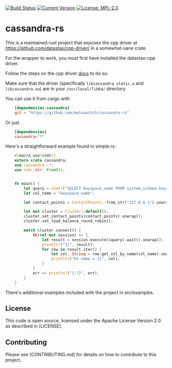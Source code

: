 [![Build Status](https://travis-ci.org/metaswitch/cassandra-rs.svg?branch=master)](https://travis-ci.org/metaswitch/cassandra-rs)
[![Current Version](http://meritbadge.herokuapp.com/cassandra-metaswitch)](https://crates.io/crates/cassandra-metaswitch)
[![License: MPL-2.0](https://img.shields.io/crates/l/cassandra.svg)](#License)

# cassandra-rs

This is a maintained rust project that
exposes the cpp driver at https://github.com/datastax/cpp-driver/
in a somewhat-sane crate.

For the wrapper to work, you must first have installed the datastax-cpp driver.

Follow the steps on the cpp driver [docs](https://github.com/datastax/cpp-driver/blob/15215e170810433511c48c304b9e9ca51ff32b2f/topics/building/README.md)  to do so.

Make sure that the driver (specifically `libcassandra_static.a` and `libcassandra.so`) are in your `/usr/local/lib64/` directory

You can use it from cargo with

```toml
    [dependencies.cassandra]
    git = "https://github.com/metaswitch/cassandra-rs"
```

Or just

```toml
    [dependencies]
    cassandra="*"
```

Here's a straightforward example found in simple.rs:


```rust
    #[macro_use(stmt)]
    extern crate cassandra;
    use cassandra::*;
    use std::str::FromStr;


    fn main() {
        let query = stmt!("SELECT keyspace_name FROM system_schema.keyspaces;");
        let col_name = "keyspace_name";

        let contact_points = ContactPoints::from_str("127.0.0.1").unwrap();

        let mut cluster = Cluster::default();
        cluster.set_contact_points(contact_points).unwrap();
        cluster.set_load_balance_round_robin();

        match cluster.connect() {
            Ok(ref mut session) => {
                let result = session.execute(&query).wait().unwrap();
                println!("{}", result);
                for row in result.iter() {
                    let col: String = row.get_col_by_name(col_name).unwrap();
                    println!("ks name = {}", col);
                }
            }
            err => println!("{:?}", err),
        }
    }
```

There's additional examples included with the project in src/examples.


## License

This code is open source, licensed under the Apache License Version 2.0 as
described in [LICENSE].


## Contributing

Please see [CONTRIBUTING.md] for details on how to contribute to this project.

